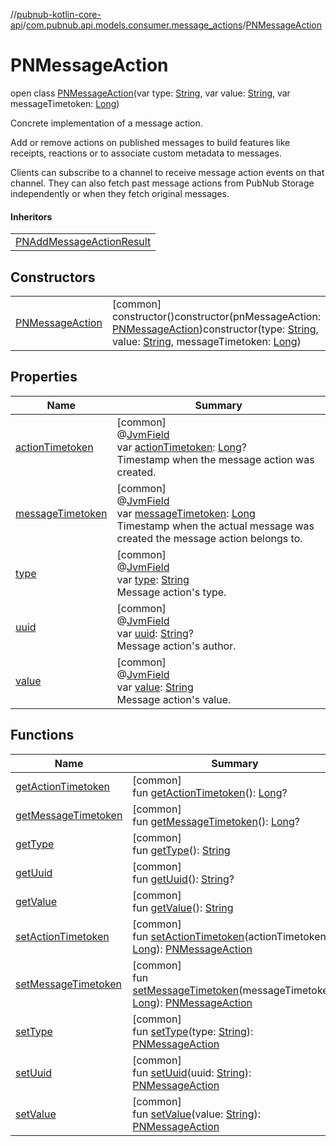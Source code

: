 //[pubnub-kotlin-core-api](../../../index.md)/[com.pubnub.api.models.consumer.message_actions](../index.md)/[PNMessageAction](index.md)

# PNMessageAction

open class [PNMessageAction](index.md)(var type: [String](https://kotlinlang.org/api/latest/jvm/stdlib/kotlin-stdlib/kotlin/-string/index.html), var value: [String](https://kotlinlang.org/api/latest/jvm/stdlib/kotlin-stdlib/kotlin/-string/index.html), var messageTimetoken: [Long](https://kotlinlang.org/api/latest/jvm/stdlib/kotlin-stdlib/kotlin/-long/index.html))

Concrete implementation of a message action.

Add or remove actions on published messages to build features like receipts, reactions or to associate custom metadata to messages.

Clients can subscribe to a channel to receive message action events on that channel. They can also fetch past message actions from PubNub Storage independently or when they fetch original messages.

#### Inheritors

| |
|---|
| [PNAddMessageActionResult](../-p-n-add-message-action-result/index.md) |

## Constructors

| | |
|---|---|
| [PNMessageAction](-p-n-message-action.md) | [common]<br>constructor()constructor(pnMessageAction: [PNMessageAction](index.md))constructor(type: [String](https://kotlinlang.org/api/latest/jvm/stdlib/kotlin-stdlib/kotlin/-string/index.html), value: [String](https://kotlinlang.org/api/latest/jvm/stdlib/kotlin-stdlib/kotlin/-string/index.html), messageTimetoken: [Long](https://kotlinlang.org/api/latest/jvm/stdlib/kotlin-stdlib/kotlin/-long/index.html)) |

## Properties

| Name | Summary |
|---|---|
| [actionTimetoken](action-timetoken.md) | [common]<br>@[JvmField](https://kotlinlang.org/api/latest/jvm/stdlib/kotlin-stdlib/kotlin.jvm/-jvm-field/index.html)<br>var [actionTimetoken](action-timetoken.md): [Long](https://kotlinlang.org/api/latest/jvm/stdlib/kotlin-stdlib/kotlin/-long/index.html)?<br>Timestamp when the message action was created. |
| [messageTimetoken](message-timetoken.md) | [common]<br>@[JvmField](https://kotlinlang.org/api/latest/jvm/stdlib/kotlin-stdlib/kotlin.jvm/-jvm-field/index.html)<br>var [messageTimetoken](message-timetoken.md): [Long](https://kotlinlang.org/api/latest/jvm/stdlib/kotlin-stdlib/kotlin/-long/index.html)<br>Timestamp when the actual message was created the message action belongs to. |
| [type](type.md) | [common]<br>@[JvmField](https://kotlinlang.org/api/latest/jvm/stdlib/kotlin-stdlib/kotlin.jvm/-jvm-field/index.html)<br>var [type](type.md): [String](https://kotlinlang.org/api/latest/jvm/stdlib/kotlin-stdlib/kotlin/-string/index.html)<br>Message action's type. |
| [uuid](uuid.md) | [common]<br>@[JvmField](https://kotlinlang.org/api/latest/jvm/stdlib/kotlin-stdlib/kotlin.jvm/-jvm-field/index.html)<br>var [uuid](uuid.md): [String](https://kotlinlang.org/api/latest/jvm/stdlib/kotlin-stdlib/kotlin/-string/index.html)?<br>Message action's author. |
| [value](value.md) | [common]<br>@[JvmField](https://kotlinlang.org/api/latest/jvm/stdlib/kotlin-stdlib/kotlin.jvm/-jvm-field/index.html)<br>var [value](value.md): [String](https://kotlinlang.org/api/latest/jvm/stdlib/kotlin-stdlib/kotlin/-string/index.html)<br>Message action's value. |

## Functions

| Name | Summary |
|---|---|
| [getActionTimetoken](get-action-timetoken.md) | [common]<br>fun [getActionTimetoken](get-action-timetoken.md)(): [Long](https://kotlinlang.org/api/latest/jvm/stdlib/kotlin-stdlib/kotlin/-long/index.html)? |
| [getMessageTimetoken](get-message-timetoken.md) | [common]<br>fun [getMessageTimetoken](get-message-timetoken.md)(): [Long](https://kotlinlang.org/api/latest/jvm/stdlib/kotlin-stdlib/kotlin/-long/index.html)? |
| [getType](get-type.md) | [common]<br>fun [getType](get-type.md)(): [String](https://kotlinlang.org/api/latest/jvm/stdlib/kotlin-stdlib/kotlin/-string/index.html) |
| [getUuid](get-uuid.md) | [common]<br>fun [getUuid](get-uuid.md)(): [String](https://kotlinlang.org/api/latest/jvm/stdlib/kotlin-stdlib/kotlin/-string/index.html)? |
| [getValue](get-value.md) | [common]<br>fun [getValue](get-value.md)(): [String](https://kotlinlang.org/api/latest/jvm/stdlib/kotlin-stdlib/kotlin/-string/index.html) |
| [setActionTimetoken](set-action-timetoken.md) | [common]<br>fun [setActionTimetoken](set-action-timetoken.md)(actionTimetoken: [Long](https://kotlinlang.org/api/latest/jvm/stdlib/kotlin-stdlib/kotlin/-long/index.html)): [PNMessageAction](index.md) |
| [setMessageTimetoken](set-message-timetoken.md) | [common]<br>fun [setMessageTimetoken](set-message-timetoken.md)(messageTimetoken: [Long](https://kotlinlang.org/api/latest/jvm/stdlib/kotlin-stdlib/kotlin/-long/index.html)): [PNMessageAction](index.md) |
| [setType](set-type.md) | [common]<br>fun [setType](set-type.md)(type: [String](https://kotlinlang.org/api/latest/jvm/stdlib/kotlin-stdlib/kotlin/-string/index.html)): [PNMessageAction](index.md) |
| [setUuid](set-uuid.md) | [common]<br>fun [setUuid](set-uuid.md)(uuid: [String](https://kotlinlang.org/api/latest/jvm/stdlib/kotlin-stdlib/kotlin/-string/index.html)): [PNMessageAction](index.md) |
| [setValue](set-value.md) | [common]<br>fun [setValue](set-value.md)(value: [String](https://kotlinlang.org/api/latest/jvm/stdlib/kotlin-stdlib/kotlin/-string/index.html)): [PNMessageAction](index.md) |
